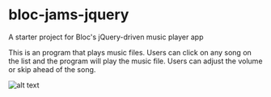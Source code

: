 # bloc-jams-jquery
A starter project for Bloc's jQuery-driven music player app

This is an program that plays music files. Users can click on any
song on the list and the program will play the music file. Users
can adjust the volume or skip ahead of the song.

![alt text](images/bloc_jams_logo.png)
